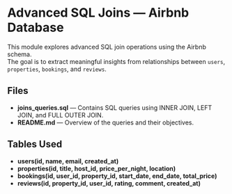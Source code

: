 # Advanced SQL Joins — Airbnb Database

This module explores advanced SQL join operations using the Airbnb schema.  
The goal is to extract meaningful insights from relationships between `users`, `properties`, `bookings`, and `reviews`.

## Files

- **joins_queries.sql** — Contains SQL queries using INNER JOIN, LEFT JOIN, and FULL OUTER JOIN.
- **README.md** — Overview of the queries and their objectives.

## Tables Used

- **users(id, name, email, created_at)**
- **properties(id, title, host_id, price_per_night, location)**
- **bookings(id, user_id, property_id, start_date, end_date, total_price)**
- **reviews(id, property_id, user_id, rating, comment, created_at)**
